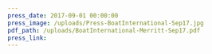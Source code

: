 ```yaml
---
press_date: 2017-09-01 00:00:00
press_image: /uploads/Press-BoatInternational-Sep17.jpg
pdf_path: /uploads/BoatInternational-Merritt-Sep17.pdf
press_link:
---
```

